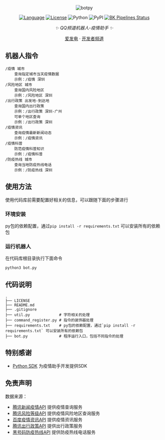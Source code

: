 <div align="center">

![botpy](https://socialify.git.ci/ReadSmall/COVID-Bot/image?description=1&font=Source%20Code%20Pro&forks=1&issues=1&language=1&logo=https%3A%2F%2Fgithub.com%2Ftencent-connect%2Fbot-docs%2Fblob%2Fmain%2Fdocs%2F.vuepress%2Fpublic%2Ffavicon-64px.png%3Fraw%3Dtrue&owner=1&pattern=Circuit%20Board&pulls=1&stargazers=1&theme=Light)

[![Language](https://img.shields.io/badge/language-python-green.svg?style=plastic)](https://www.python.org/)
[![License](https://img.shields.io/badge/license-MIT-orange.svg?style=plastic)](https://github.com/ReadSmall/COVID-Bot/blob/master/LICENSE)
![Python](https://img.shields.io/badge/python-3.8+-blue)
![PyPI](https://img.shields.io/pypi/v/qq-botpy)
[![BK Pipelines Status](https://api.bkdevops.qq.com/process/api/external/pipelines/projects/qq-guild-open/p-713959939bdc4adca0eea2d4420eef4b/badge?X-DEVOPS-PROJECT-ID=qq-guild-open)](https://devops.woa.com/process/api-html/user/builds/projects/qq-guild-open/pipelines/p-713959939bdc4adca0eea2d4420eef4b/latestFinished?X-DEVOPS-PROJECT-ID=qq-guild-open)

_✨ QQ频道机器人-疫情助手 ✨_

[爱发电](https://afdian.net/@nian-bot)
·
[开发者频道](https://qun.qq.com/qqweb/qunpro/share?_wv=3&_wwv=128&appChannel=share&inviteCode=1MVLD4&appChannel=share&businessType=9&from=246610&biz=ka)

</div>

## 机器人指令

    /疫情 城市
        查询指定城市当天疫情数据
        示例：/疫情 深圳
    /风险地区 城市
        查询国内风险地区
        示例：/风险地区 深圳
    /出行政策 出发地-到达地
        查询国内出行政策
        示例：/出行政策 深圳-广州
        可单个地区查询
        示例：/出行政策 深圳
    /疫情资讯
        查询疫情最新新闻动态
        示例：/疫情资讯
    /疫情科普
        防范疫情科普知识
        示例：/疫情科普
    /防疫热线 城市
        查询当地防疫热线电话
        示例：/防疫热线 深圳

## 使用方法

使用代码库前需要配置好相关的信息，可以跟随下面的步骤进行

### 环境安装

py包的依赖配置，通过`pip install -r requirements.txt` 可以安装所有的依赖包

### 运行机器人

在代码库根目录执行下面命令

```shell
python3 bot.py
```

## 代码说明

    .
    ├── LICENSE
    ├── README.md
    ├── .gitignore 
    ├── util.py             # 字符相关的处理
    ├── command_register.py # 指令的装饰器处理
    ├── requirements.txt    # py包的依赖配置，通过`pip install -r requirements.txt` 可以安装所有的依赖包
    ├── bot.py              # 程序运行入口，包括不同指令的处理

## 特别感谢

-   [Python SDK](https://github.com/tencent-connect/botpy) 为疫情助手开发提供SDK

## 免责声明

数据来源：  

-   [腾讯新闻疫情API](https://news.qq.com/zt2020/page/feiyan.htm#/)  提供疫情查询服务
-   [腾讯风险等级API](https://news.qq.com/zt2020/page/feiyan.htm#/)  提供疫情风险地区查询服务
-   [百度疫情资讯API](https://voice.baidu.com/act/newpneumonia/newpneumonia/?from=osari_aladin_banner)  提供疫情资讯服务
-   [腾讯出行政策API](https://news.qq.com/hdh5/sftravel.htm#/)  提供出行政策服务
-   [黑号码防疫热线API](https://heihaoma.com/i-fangyi)  提供防疫热线电话服务

